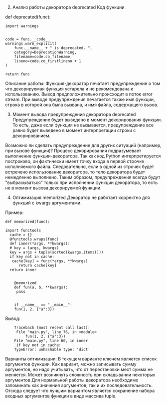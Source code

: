 2. Анализ работы декоратора deprecated
Код функции:

def deprecated(func):  
    
    import warnings
    
    
    code = func.__code__
    warnings.warn_explicit(
        func.__name__ + " is deprecated. ",
        category=DeprecationWarning,
        filename=code.co_filename,
        lineno=code.co_firstlineno + 1
    )
    
    return func
Описание работы: Функция-декоратор печатает предупреждение о том что декорируемая функция устарела и не рекомендована к использованию. Вывод предположительно происходит в поток error stream. При выводе предупреждения печатается также имя функции, строка в которой она была вызвана, и имя файла, содержащего вызов.

3. Момент вывода предупреждения декоратора deprecated
Предупреждение будет выведено в момент декорирования функции. То есть, даже если функция не вызывается, предупреждение все равно будет выведено в момент интерпретации строки с декорированием.

Возможно ли сделать предупреждение для других ситуаций (например, при вызове функции)? Процесс декорирования подразумевает выполнение функции-декоратора. Так как код Python интерпретируется построково, он фактически имеет точку входа в первой строчке исполняемого файла. Следовательно, если в одной из строчек будет встречено использование декоратора, то тело декоратора будет немедленно выполнено. Таким образом, предупреждения всегда будут "выбрасываться" только при исполнении функции декоратора, то есть не в момент вызова декорируемой функции.

4. Оптимизация memorized
Декоратор не работает корректно для функций с kwargs аргументами.
  
Пример:
  
    def memorized(func):  

    import functools  
      cache = {}  
      @functools.wraps(func)  
      def inner(*args, **kwargs):  
      # key = (args, kwargs)  
      key = args + tuple(sorted(kwargs.items()))  
      if key not in cache:  
       cache[key] = func(*args, **kwargs)  
          return cache[key]  
      return inner  


        @memorized  
        def fun(a, b, **kwargs):  
         pass  
  

        if __name__ == "__main__":  
        fun(1, 2, {"a":3})  
Вывод:  

        Traceback (most recent call last):
         File "main.py", line 76, in <module>
             fun(1, 2, {"a":3})
        File "main.py", line 60, in inner
         if key not in cache:
        TypeError: unhashable type: 'dict'  
    
Варианты оптимизации: В текущем варианте ключем является список аргументов функции. Как вариант, можно записывать сумму аргументов, но надо учитывать, что от перестановки мест сумма не меняется.
Может возникнуть сложность при складывании некоторых аргументов
Для нормальной работы декоратора необходимо запоминать как значения аргументов, так и их последовательность. Отсюда следует что лучшим вариантом является сохранение набора входных аргументов функции в виде массива tuple.
